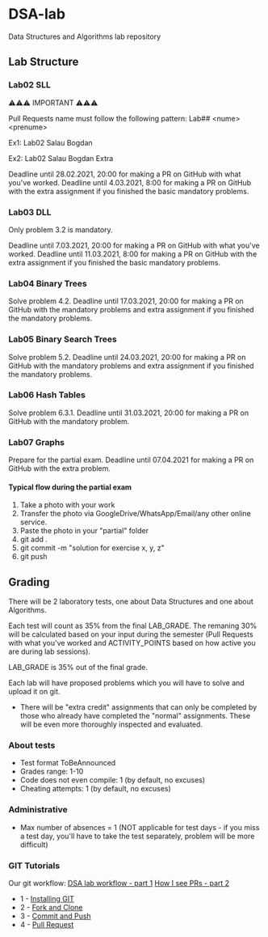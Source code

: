 # DSA-lab

Data Structures and Algorithms lab repository

## Lab Structure

### Lab02 SLL

⚠️⚠️⚠️ IMPORTANT ⚠️⚠️⚠️

Pull Requests name must follow the following pattern: Lab## \<nume\> \<prenume\>

Ex1: Lab02 Salau Bogdan

Ex2: Lab02 Salau Bogdan Extra

Deadline until 28.02.2021, 20:00 for making a PR on GitHub with what you've worked.
Deadline until 4.03.2021, 8:00 for making a PR on GitHub with the extra assignment if you finished the basic mandatory problems.

### Lab03 DLL

Only problem 3.2 is mandatory.

Deadline until 7.03.2021, 20:00 for making a PR on GitHub with what you've worked.
Deadline until 11.03.2021, 8:00 for making a PR on GitHub with the extra assignment if you finished the basic mandatory problems.

### Lab04 Binary Trees

Solve problem 4.2.
Deadline until 17.03.2021, 20:00 for making a PR on GitHub with the mandatory problems and extra assignment if you finished the mandatory problems.

### Lab05 Binary Search Trees

Solve problem 5.2.
Deadline until 24.03.2021, 20:00 for making a PR on GitHub with the mandatory problems and extra assignment if you finished the mandatory problems.

### Lab06 Hash Tables

Solve problem 6.3.1.
Deadline until 31.03.2021, 20:00 for making a PR on GitHub with the mandatory problem.

### Lab07 Graphs

Prepare for the partial exam.
Deadline until 07.04.2021 for making a PR on GitHub with the extra problem.

#### Typical flow during the partial exam

1. Take a photo with your work
2. Transfer the photo via GoogleDrive/WhatsApp/Email/any other online service.
3. Paste the photo in your "partial" folder
4. git add .
5. git commit -m "solution for exercise x, y, z"
6. git push

## Grading

There will be 2 laboratory tests, one about Data Structures and one about Algorithms.

Each test will count as 35% from the final LAB_GRADE.
The remaning 30% will be calculated based on your input during the semester (Pull Requests with what you've worked and ACTIVITY_POINTS based on how active you are during lab sessions).

LAB_GRADE is 35% out of the final grade.

Each lab will have proposed problems which you will have to solve and upload it on git.

* There will be "extra credit" assignments that can only be completed by those who already have completed the "normal" assignments. These will be even more thoroughly inspected and evaluated.

### About tests

* Test format ToBeAnnounced
* Grades range: 1-10
* Code does not even compile: 1 (by default, no excuses)
* Cheating attempts: 1 (by default, no excuses)

### Administrative

* Max number of absences = 1 (NOT applicable for test days - if you miss a test day, you'll have to take the test separately, problem will be more difficult)

### GIT Tutorials

Our git workflow:
 [DSA lab workflow - part 1](https://youtu.be/n3QPlHes4EM)
 [How I see PRs - part 2](https://youtu.be/8VU5SKvNnNo)

* 1 - [Installing GIT](https://git-scm.com/downloads)
* 2 - [Fork and Clone](https://docs.github.com/en/github/getting-started-with-github/fork-a-repo)
* 3 - [Commit and Push](https://docs.github.com/en/github/managing-files-in-a-repository/adding-a-file-to-a-repository-using-the-command-line)
* 4 - [Pull Request](https://yangsu.github.io/pull-request-tutorial/)

